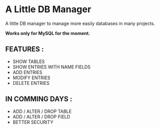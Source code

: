 # A Little DB Manager
A little DB manager to manage more easily databases in many projects.

**Works only for MySQL for the moment.**

## FEATURES :

* SHOW TABLES
* SHOW ENTRIES WITH NAME FIELDS
* ADD ENTRIES
* MODIFY ENTRIES
* DELETE ENTRIES

## IN COMMING DAYS :

* ADD / ALTER / DROP TABLE
* ADD / ALTER / DROP FIELD
* BETTER SECURITY
